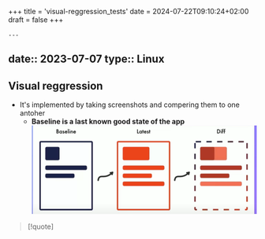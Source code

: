 +++
title = 'visual-reggression_tests'
date = 2024-07-22T09:10:24+02:00
draft = false
+++

    ---
date:: 2023-07-07
type:: Linux
---
## Visual reggression 


- It's implemented by taking screenshots and compering them to one antoher 
	- **Baseline is a last known good state of the app**
	![VisualReggresionStages_visual.png](/static/VisualReggresionStages_visual.png)


>[!quote] 